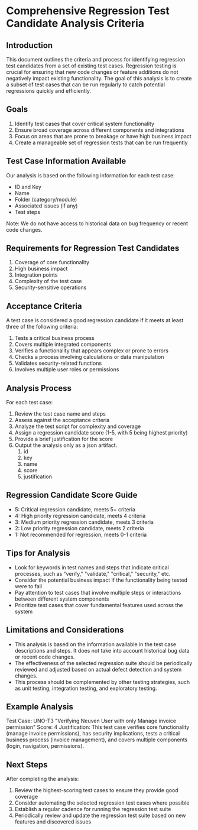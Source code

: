 # Comprehensive Regression Test Candidate Analysis Criteria

## Introduction

This document outlines the criteria and process for identifying regression test candidates from a set of existing test cases. Regression testing is crucial for ensuring that new code changes or feature additions do not negatively impact existing functionality. The goal of this analysis is to create a subset of test cases that can be run regularly to catch potential regressions quickly and efficiently.

## Goals

1. Identify test cases that cover critical system functionality
2. Ensure broad coverage across different components and integrations
3. Focus on areas that are prone to breakage or have high business impact
4. Create a manageable set of regression tests that can be run frequently

## Test Case Information Available

Our analysis is based on the following information for each test case:

- ID and Key
- Name
- Folder (category/module)
- Associated issues (if any)
- Test steps

Note: We do not have access to historical data on bug frequency or recent code changes.

## Requirements for Regression Test Candidates

1. Coverage of core functionality
2. High business impact
3. Integration points
4. Complexity of the test case
5. Security-sensitive operations

## Acceptance Criteria

A test case is considered a good regression candidate if it meets at least three of the following criteria:

1. Tests a critical business process
2. Covers multiple integrated components
3. Verifies a functionality that appears complex or prone to errors
4. Checks a process involving calculations or data manipulation
5. Validates security-related functions
6. Involves multiple user roles or permissions

## Analysis Process

For each test case:

1. Review the test case name and steps
2. Assess against the acceptance criteria
3. Analyze the test script for complexity and coverage
4. Assign a regression candidate score (1-5, with 5 being highest priority)
5. Provide a brief justification for the score
6. Output the analysis only as a json artifact.
   1. id
   2. key
   3. name
   4. score
   5. justification

## Regression Candidate Score Guide

- 5: Critical regression candidate, meets 5+ criteria
- 4: High priority regression candidate, meets 4 criteria
- 3: Medium priority regression candidate, meets 3 criteria
- 2: Low priority regression candidate, meets 2 criteria
- 1: Not recommended for regression, meets 0-1 criteria

## Tips for Analysis

- Look for keywords in test names and steps that indicate critical processes, such as "verify," "validate," "critical," "security," etc.
- Consider the potential business impact if the functionality being tested were to fail
- Pay attention to test cases that involve multiple steps or interactions between different system components
- Prioritize test cases that cover fundamental features used across the system

## Limitations and Considerations

- This analysis is based on the information available in the test case descriptions and steps. It does not take into account historical bug data or recent code changes.
- The effectiveness of the selected regression suite should be periodically reviewed and adjusted based on actual defect detection and system changes.
- This process should be complemented by other testing strategies, such as unit testing, integration testing, and exploratory testing.

## Example Analysis

Test Case: UNO-T3 "Verifying Neuven User with only Manage invoice permission"
Score: 4
Justification: This test case verifies core functionality (manage invoice permissions), has security implications, tests a critical business process (invoice management), and covers multiple components (login, navigation, permissions).

## Next Steps

After completing the analysis:

1. Review the highest-scoring test cases to ensure they provide good coverage
2. Consider automating the selected regression test cases where possible
3. Establish a regular cadence for running the regression test suite
4. Periodically review and update the regression test suite based on new features and discovered issues
